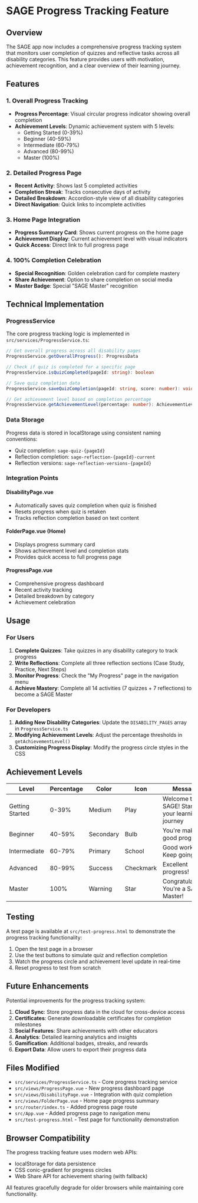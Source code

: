 # SAGE Progress Tracking Feature

## Overview

The SAGE app now includes a comprehensive progress tracking system that monitors user completion of quizzes and reflective tasks across all disability categories. This feature provides users with motivation, achievement recognition, and a clear overview of their learning journey.

## Features

### 1. Overall Progress Tracking
- **Progress Percentage**: Visual circular progress indicator showing overall completion
- **Achievement Levels**: Dynamic achievement system with 5 levels:
  - Getting Started (0-39%)
  - Beginner (40-59%)
  - Intermediate (60-79%)
  - Advanced (80-99%)
  - Master (100%)

### 2. Detailed Progress Page
- **Recent Activity**: Shows last 5 completed activities
- **Completion Streak**: Tracks consecutive days of activity
- **Detailed Breakdown**: Accordion-style view of all disability categories
- **Direct Navigation**: Quick links to incomplete activities

### 3. Home Page Integration
- **Progress Summary Card**: Shows current progress on the home page
- **Achievement Display**: Current achievement level with visual indicators
- **Quick Access**: Direct link to full progress page

### 4. 100% Completion Celebration
- **Special Recognition**: Golden celebration card for complete mastery
- **Share Achievement**: Option to share completion on social media
- **Master Badge**: Special "SAGE Master" recognition

## Technical Implementation

### ProgressService
The core progress tracking logic is implemented in `src/services/ProgressService.ts`:

```typescript
// Get overall progress across all disability pages
ProgressService.getOverallProgress(): ProgressData

// Check if quiz is completed for a specific page
ProgressService.isQuizCompleted(pageId: string): boolean

// Save quiz completion data
ProgressService.saveQuizCompletion(pageId: string, score: number): void

// Get achievement level based on completion percentage
ProgressService.getAchievementLevel(percentage: number): AchievementLevel
```

### Data Storage
Progress data is stored in localStorage using consistent naming conventions:

- Quiz completion: `sage-quiz-{pageId}`
- Reflection completion: `sage-reflection-{pageId}-current`
- Reflection versions: `sage-reflection-versions-{pageId}`

### Integration Points

#### DisabilityPage.vue
- Automatically saves quiz completion when quiz is finished
- Resets progress when quiz is retaken
- Tracks reflection completion based on text content

#### FolderPage.vue (Home)
- Displays progress summary card
- Shows achievement level and completion stats
- Provides quick access to full progress page

#### ProgressPage.vue
- Comprehensive progress dashboard
- Recent activity tracking
- Detailed breakdown by category
- Achievement celebration

## Usage

### For Users

1. **Complete Quizzes**: Take quizzes in any disability category to track progress
2. **Write Reflections**: Complete all three reflection sections (Case Study, Practice, Next Steps)
3. **Monitor Progress**: Check the "My Progress" page in the navigation menu
4. **Achieve Mastery**: Complete all 14 activities (7 quizzes + 7 reflections) to become a SAGE Master

### For Developers

1. **Adding New Disability Categories**: Update the `DISABILITY_PAGES` array in `ProgressService.ts`
2. **Modifying Achievement Levels**: Adjust the percentage thresholds in `getAchievementLevel()`
3. **Customizing Progress Display**: Modify the progress circle styles in the CSS

## Achievement Levels

| Level | Percentage | Color | Icon | Message |
|-------|------------|-------|------|---------|
| Getting Started | 0-39% | Medium | Play | Welcome to SAGE! Start your learning journey |
| Beginner | 40-59% | Secondary | Bulb | You're making good progress |
| Intermediate | 60-79% | Primary | School | Good work! Keep going |
| Advanced | 80-99% | Success | Checkmark | Excellent progress! |
| Master | 100% | Warning | Star | Congratulations! You're a SAGE Master! |

## Testing

A test page is available at `src/test-progress.html` to demonstrate the progress tracking functionality:

1. Open the test page in a browser
2. Use the test buttons to simulate quiz and reflection completion
3. Watch the progress circle and achievement level update in real-time
4. Reset progress to test from scratch

## Future Enhancements

Potential improvements for the progress tracking system:

1. **Cloud Sync**: Store progress data in the cloud for cross-device access
2. **Certificates**: Generate downloadable certificates for completion milestones
3. **Social Features**: Share achievements with other educators
4. **Analytics**: Detailed learning analytics and insights
5. **Gamification**: Additional badges, streaks, and rewards
6. **Export Data**: Allow users to export their progress data

## Files Modified

- `src/services/ProgressService.ts` - Core progress tracking service
- `src/views/ProgressPage.vue` - New progress dashboard page
- `src/views/DisabilityPage.vue` - Integration with quiz completion
- `src/views/FolderPage.vue` - Home page progress summary
- `src/router/index.ts` - Added progress page route
- `src/App.vue` - Added progress page to navigation menu
- `src/test-progress.html` - Test page for functionality demonstration

## Browser Compatibility

The progress tracking feature uses modern web APIs:
- localStorage for data persistence
- CSS conic-gradient for progress circles
- Web Share API for achievement sharing (with fallback)

All features gracefully degrade for older browsers while maintaining core functionality. 